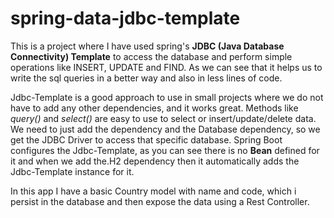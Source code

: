 # spring-data-jdbc-template

This is a project where I have used spring's **JDBC (Java Database Connectivity) Template**
to access the database and perform simple operations like INSERT, UPDATE and FIND.
As we can see that it helps us to write the sql queries in a better way and also in
less lines of code.

Jdbc-Template is a good approach to use in small projects where we do not have to add
any other dependencies, and it works great. Methods like _query()_ and _select()_
are easy to use to select or insert/update/delete data. We need to just add the dependency and 
the Database dependency, so we get the JDBC Driver to access that specific database.
Spring Boot configures the Jdbc-Template, as you can see there is no **Bean**
defined for it and when we add the.H2 dependency then it automatically adds the Jdbc-Template
instance for it.

In this app I have a basic Country model with name and code, which i persist in the database
and then expose the data using a Rest Controller.